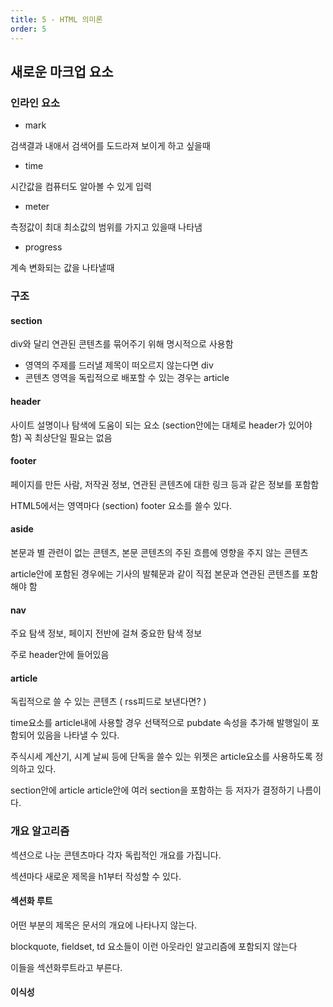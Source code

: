 ```yaml
---
title: 5 - HTML 의미론  
order: 5 
---
```


## 새로운 마크업 요소 

### 인라인 요소 

- mark

검색결과 내애서 검색어를 도드라져 보이게 하고 싶을때

- time

시간값을 컴퓨터도 알아볼 수 있게 입력 

- meter

측정값이 최대 최소값의 범위를 가지고 있을때 나타냄

- progress

계속 변화되는 값을 나타낼때 

### 구조 

#### section 

div와 달리 연관된 콘텐츠를 묶어주기 위해 명시적으로 사용함 
- 영역의 주제를 드러낼 제목이 떠오르지 않는다면 div
- 콘텐츠 영역을 독립적으로 배포할 수 있는 경우는 article

#### header

사이트 설명이나 탐색에 도움이 되는 요소 
(section안에는 대체로 header가 있어야 함)
꼭 최상단일 필요는 없음

#### footer

페이지를 만든 사람, 저작권 정보, 연관된 콘텐츠에 대한 링크 등과 같은
정보를 포함함

HTML5에서는 영역마다 (section) footer 요소를 쓸수 있다. 

#### aside

본문과 별 관련이 없는 콘텐츠, 본문 콘텐츠의 주된 흐름에 영향을 주지 않는 콘텐츠

article안에 포함된 경우에는 기사의 발췌문과 같이 직접 본문과 연관된 콘텐츠를 포함해야 함

#### nav

주요 탐색 정보, 페이지 전반에 걸쳐 중요한 탐색 정보 

주로 header안에 들어있음

#### article 
 
독립적으로 쓸 수 있는 콘텐츠 ( rss피드로 보낸다면? )

time요소를 article내에 사용할 경우 선택적으로 pubdate 속성을 추가해 발행일이 포함되어 있음을
나타낼 수 있다. 

주식시세 계산기, 시계 날씨 등에 단독을 쓸수 있는 위젯은
article요소를 사용하도록 정의하고 있다. 

section안에 article article안에 여러 section을 포함하는 등
저자가 결정하기 나름이다. 


### 개요 알고리즘

섹션으로 나눈 콘텐츠마다 각자 독립적인 개요를 가집니다. 

섹션마다 새로운 제목을 h1부터 작성할 수 있다. 

#### 섹션화 루트 

어떤 부분의 제목은 문서의 개요에 나타나지 않는다. 

blockquote, fieldset, td 요소들이 이런 아웃라인 알고리즘에 포함되지 않는다

이들을 섹션화루트라고 부른다.

#### 이식성 

<style scoped> scoped 속성을 이용하면, 그 style요소를 포함하는 
영역의 콘텐츠에만 해당 스타일이 적용된다. 






